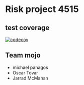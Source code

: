 # Risk project 4515 
## test coverage
[![codecov](https://codecov.io/gh/mikePanagos/risky/branch/master/graph/badge.svg)](https://codecov.io/gh/mikePanagos/risky)
## Team mojo
* michael panagos
* Oscar Tovar
* Jarrad McMahan
